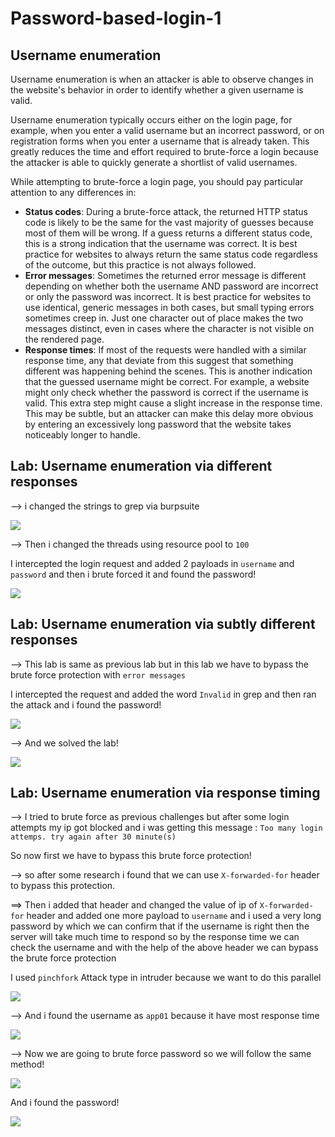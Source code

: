 # Password-based-login-1

## Username enumeration

Username enumeration is when an attacker is able to observe changes in the website's behavior in order to identify whether a given username is valid.

Username enumeration typically occurs either on the login page, for example, when you enter a valid username but an incorrect password, or on registration forms when you enter a username that is already taken. This greatly reduces the time and effort required to brute-force a login because the attacker is able to quickly generate a shortlist of valid usernames.

While attempting to brute-force a login page, you should pay particular attention to any differences in:

- **Status codes**: During a brute-force attack, the returned HTTP status code is likely to be the same for the vast majority of guesses because most of them will be wrong. If a guess returns a different status code, this is a strong indication that the username was correct. It is best practice for websites to always return the same status code regardless of the outcome, but this practice is not always followed.
- **Error messages**: Sometimes the returned error message is different depending on whether both the username AND password are incorrect or only the password was incorrect. It is best practice for websites to use identical, generic messages in both cases, but small typing errors sometimes creep in. Just one character out of place makes the two messages distinct, even in cases where the character is not visible on the rendered page.
- **Response times**: If most of the requests were handled with a similar response time, any that deviate from this suggest that something different was happening behind the scenes. This is another indication that the guessed username might be correct. For example, a website might only check whether the password is correct if the username is valid. This extra step might cause a slight increase in the response time. This may be subtle, but an attacker can make this delay more obvious by entering an excessively long password that the website takes noticeably longer to handle.

## Lab: Username enumeration via different responses

--> i changed the strings to grep via burpsuite

![](Attachments/Pastedimage20220201130651.png)

--> Then i changed the threads using resource pool to `100`

I intercepted the login request and added 2 payloads in `username` and `password` and then i brute forced it and found the password!

![](Attachments/Pastedimage20220201130536.png)

## Lab: Username enumeration via subtly different responses

--> This lab is same as previous lab but in this lab we have to bypass the brute force protection with `error messages`

I intercepted the request and added the word `Invalid` in grep and then ran the attack and i found the password!

![](Attachments/Pastedimage20220201133230.png)

--> And we solved the lab!

![](Attachments/Pastedimage20220201133520.png)

## Lab: Username enumeration via response timing

--> I tried to brute force as previous challenges but after some login attempts my ip got blocked and i was getting this message : `Too many login attemps. try again after 30 minute(s)`

So now first we have to bypass this brute force protection!

--> so after some research i found that we can use `X-forwarded-for` header to bypass this protection.

==> Then i added that header and changed the value of ip of `X-forwarded-for` header and added one more payload to `username` and i used a very long password by which we can confirm that if the username is right then the server will take much time to respond so by the response time we can check the username and with the help of the above header we can bypass the brute force protection

I used `pinchfork` Attack type in intruder because we want to do this parallel

![](Attachments/Pastedimage20220201140612.png)

--> And i found the username as `app01` because it have most response time

![](Attachments/Pastedimage20220201140809.png)

--> Now we are going to brute force password so we will follow the same method!

![](Attachments/Pastedimage20220201140932.png)

And i found the password!

![](Attachments/Pastedimage20220201141023.png)
